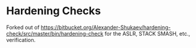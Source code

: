 # Hardening Checks

Forked out of https://bitbucket.org/Alexander-Shukaev/hardening-check/src/master/bin/hardening-check for the ASLR, STACK SMASH, etc., verification.
